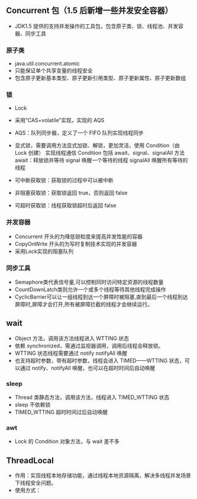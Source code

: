 ##  Concurrent 包（1.5 后新增一些并发安全容器）
- JDK1.5 提供的支持并发操作的工具包，包含原子类、锁、线程池、并发容器、同步工具
### 原子类
- java.util.concurrent.atomic
- 只能保证单个共享变量的线程安全
- 包含原子更新基本类型、原子更新引用类型、原子更新属性、原子更新数组
###  锁
- Lock
- 采用“CAS+volatile”实现，实现的 AQS
- AQS：队列同步器，定义了一个 FIFO 队列实现线程同步
- 显式锁，需要调用方法显式加锁、解锁，更加灵活，使用 Condition（由 Lock 创建） 实现线程通信
    Condition 包括 await、signal、signalAll 方法
    await：释放锁并等待
    signal 唤醒一个等待的线程
    signalAll 唤醒所有等待的线程

- 可中断获取锁：获取锁的过程中可以被中断
- 非阻塞获取锁：获取锁返回 true，否则返回 false
- 可超时获取锁：线程获取锁超时后返回 false
###  并发容器
- Concurrent 开头的为降低锁粒度来提高并发性能的容器
- CopyOnWrite 开头的为写时复制技术实现的并发容器
- 采用Lock实现的阻塞队列
### 同步工具
- Semaphore类代表信号量,可以控制同时访问特定资源的线程数量
- CountDownLatch类则允许一个或多个线程等待其他线程完成操作
- CyclicBarrier可以让一组线程到达一个屏障时被阻塞,直到最后一个线程到达屏障时,屏障才会打开,所有被屏障拦截的线程才会继续运行。
  
## wait
- Object 方法，调用该方法线程进入 WTTING 状态
- 依赖 synchronized，需通过监视器调用，调用后线程会释放锁。
- WTTING 状态线程需要通过 notify notifyAll 唤醒
- 也支持超时参数，带有超时参数，线程会进入 TIMED——WTTING 状态，可以通过 notify、notifyAll 唤醒，也可以在超时时间后自动唤醒
### sleep
- Thread 类静态方法，调用该方法，线程进入 TIMED_WTTING 状态
- sleep 不依赖锁
- TIMED_WTTING 超时时间过后自动唤醒
### awt
- Lock 的 Condition 对象方法，与 wait 差不多

## ThreadLocal
- 作用：实现线程本地存储功能，通过线程本地资源隔离，解决多线程并发场景下线程安全问题。
- 使用方式：
```java
```